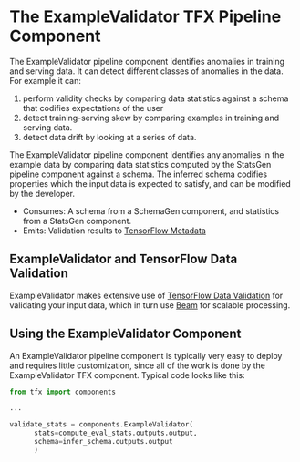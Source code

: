 # The ExampleValidator TFX Pipeline Component

The ExampleValidator pipeline component identifies anomalies in training and serving
data. It can detect different classes of anomalies in the data. For example it
can:

1.  perform validity checks by comparing data statistics against a schema that
    codifies expectations of the user
1.  detect training-serving skew by comparing examples in training and serving
    data.
1.  detect data drift by looking at a series of data.

The ExampleValidator pipeline component identifies any anomalies in the example data
by comparing data statistics computed by the StatsGen pipeline component against a
schema. The inferred schema codifies properties which the input data is expected to
satisfy, and can be modified by the developer.

* Consumes: A schema from a SchemaGen component, and statistics from a StatsGen
component.
* Emits: Validation results to [TensorFlow Metadata](tfmd.md)

## ExampleValidator and TensorFlow Data Validation

ExampleValidator makes extensive use of [TensorFlow Data Validation](tfdv.md)
for validating your input data, which in turn use [Beam](beam.md) for scalable
processing.

## Using the ExampleValidator Component

An ExampleValidator pipeline component is typically very easy to deploy and
requires little customization, since all of the work is done by the
ExampleValidator TFX component. Typical code looks like this:

```python
from tfx import components

...

validate_stats = components.ExampleValidator(
      stats=compute_eval_stats.outputs.output,
      schema=infer_schema.outputs.output
      )
```
